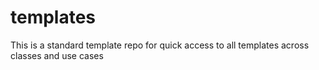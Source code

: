 # templates
This is a standard template repo for quick access to all templates across classes and use cases
